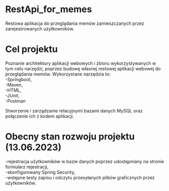 # RestApi_for_memes

Restowa aplikacja do przeglądania memów zamieszczanych przez zarejestrowanych użytkowników.

# Cel projektu
Poznanie architektury aplikacji webowych i zbioru wykorzystywanych w tym celu narzędzi, poprzez budowę własnej restowej aplikacji webowej do przeglądania memów. Wykorzystane narzędzia to:   
-Springboot,  
-Maven,  
-HTML,  
-JUnit,  
-Postman

Stworzenie i zarządzanie relacyjnymi bazami danych MySQL oraz połączenie ich z kodem aplikacji.

# Obecny stan rozwoju projektu (13.06.2023)
-rejestracja użytkowników w bazie danych poprzez udostępniany na stronie formularz rejestracji,  
-skonfigurowany Spring Security,  
-wstępne testy zapisu i odczytu przesyłanych plików graficznych przez użytkowników.

